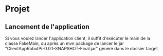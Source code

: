 # Projet
## Lancement de l'application
Si vous voulez lancer l'application client, il suffit d'exécuter le main de la classe FakeMain, ou après un mvn package de lancer le jar "ClientAppRobotPi-0.0.1-SNAPSHOT-Final.jar" généré dans le dossier target 